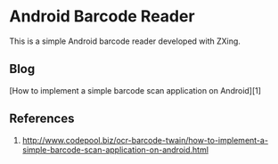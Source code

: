 Android Barcode Reader
=========
This is a simple Android barcode reader developed with ZXing.

Blog
-----------
[How to implement a simple barcode scan application on Android][1]

References
-----------
1. http://www.codepool.biz/ocr-barcode-twain/how-to-implement-a-simple-barcode-scan-application-on-android.html
